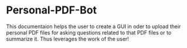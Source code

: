 # Personal-PDF-Bot
This documentaion helps the user to create a GUI in oder to upload their personal PDF files for asking questions related to that PDF files or to summarize it. Thus leverages the work of the user!
